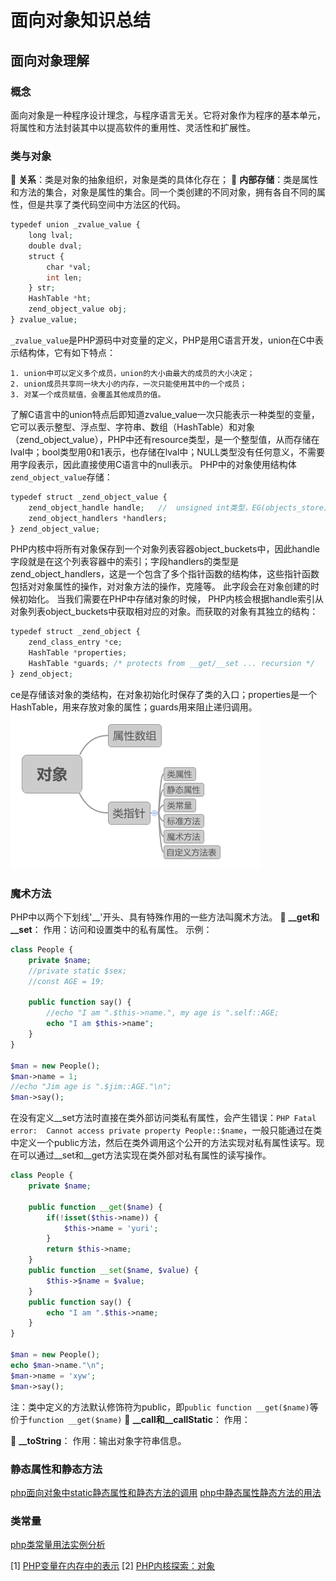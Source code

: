 # 面向对象知识总结

## 面向对象理解
### 概念
面向对象是一种程序设计理念，与程序语言无关。它将对象作为程序的基本单元，将属性和方法封装其中以提高软件的重用性、灵活性和扩展性。

### 类与对象
 **关系**：类是对象的抽象组织，对象是类的具体化存在；
 **内部存储**：类是属性和方法的集合，对象是属性的集合。同一个类创建的不同对象，拥有各自不同的属性，但是共享了类代码空间中方法区的代码。
``` php
typedef union _zvalue_value {
    long lval;
    double dval;
    struct {
        char *val;
        int len;
    } str;
    HashTable *ht;
    zend_object_value obj;
} zvalue_value;
```
`_zvalue_value`是PHP源码中对变量的定义，PHP是用C语言开发，union在C中表示结构体，它有如下特点：
```
1. union中可以定义多个成员，union的大小由最大的成员的大小决定；
2. union成员共享同一块大小的内存，一次只能使用其中的一个成员；
3. 对某一个成员赋值，会覆盖其他成员的值。
```
了解C语言中的union特点后即知道zvalue_value一次只能表示一种类型的变量，它可以表示整型、浮点型、字符串、数组（HashTable）和对象（zend_object_value），PHP中还有resource类型，是一个整型值，从而存储在lval中；bool类型用0和1表示，也存储在lval中；NULL类型没有任何意义，不需要用字段表示，因此直接使用C语言中的null表示。
PHP中的对象使用结构体`zend_object_value`存储：
```php
typedef struct _zend_object_value {
    zend_object_handle handle;   //  unsigned int类型，EG(objects_store).object_buckets的索引    
    zend_object_handlers *handlers;
} zend_object_value;
```
PHP内核中将所有对象保存到一个对象列表容器object_buckets中，因此handle字段就是在这个列表容器中的索引；字段handlers的类型是zend_object_handlers，这是一个包含了多个指针函数的结构体，这些指针函数包括对对象属性的操作，对对象方法的操作，克隆等。 此字段会在对象创建的时候初始化。
当我们需要在PHP中存储对象的时候， PHP内核会根据handle索引从对象列表object_buckets中获取相对应的对象。而获取的对象有其独立的结构：
```php
typedef struct _zend_object {
    zend_class_entry *ce;
    HashTable *properties;
    HashTable *guards; /* protects from __get/__set ... recursion */
} zend_object;
```
ce是存储该对象的类结构，在对象初始化时保存了类的入口；properties是一个HashTable，用来存放对象的属性；guards用来阻止递归调用。
![对象的组成](对象的组成.png)

### 魔术方法
PHP中以两个下划线'__'开头、具有特殊作用的一些方法叫魔术方法。
 **__get和__set**：
作用：访问和设置类中的私有属性。
示例：
```php
class People {
	private $name;
	//private static $sex;
	//const AGE = 19;
	
	public function say() {
		//echo "I am ".$this->name.", my age is ".self::AGE;
		echo "I am $this->name";
	}
}

$man = new People();
$man->name = 1;
//echo "Jim age is ".$jim::AGE."\n";
$man->say();
```
在没有定义__set方法时直接在类外部访问类私有属性，会产生错误：`PHP Fatal error:  Cannot access private property People::$name`，一般只能通过在类中定义一个public方法，然后在类外调用这个公开的方法实现对私有属性读写。现在可以通过__set和__get方法实现在类外部对私有属性的读写操作。
```php
class People {
	private $name;	
	
	public function __get($name) {
		if(!isset($this->name)) {			
			$this->name = 'yuri';
		}
		return $this->name;
	}
	public function __set($name, $value) {		
		$this->$name = $value;
	}
	public function say() {		
		echo "I am ".$this->name;
	}
}

$man = new People();
echo $man->name."\n";
$man->name = 'xyw';
$man->say();
```
注：类中定义的方法默认修饰符为public，即`public function __get($name)`等价于`function __get($name)`
 **__call和__callStatic**：
作用：

 **__toString**：
作用：输出对象字符串信息。

### 静态属性和静态方法
[php面向对象中static静态属性和静态方法的调用](http://www.jb51.net/article/60871.htm)
[php中静态属性静态方法的用法](http://blog.sina.com.cn/s/blog_6f49a3c30100p43t.html)
### 类常量
[php类常量用法实例分析](http://www.jb51.net/article/69230.htm)

[1] [PHP变量在内存中的表示](http://gywbd.github.io/posts/2015/4/php-variable-in-memory.html)
[2] [PHP内核探索：对象](http://www.nowamagic.net/librarys/veda/detail/1521)